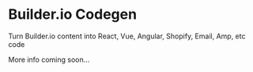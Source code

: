 # Builder.io Codegen

Turn Builder.io content into React, Vue, Angular, Shopify, Email, Amp, etc code

<!-- TODO: gif of fiddle -->

More info coming soon...
